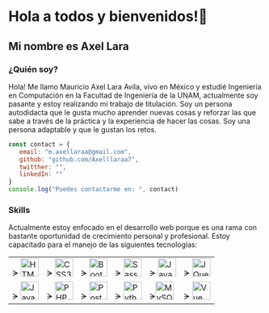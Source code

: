 # Hola a todos y bienvenidos!👋 
## Mi nombre es Axel Lara
### ¿Quién soy?
Hola! Me llamo Mauricio Axel Lara Avila, vivo en México y estudié Ingeniería en Computación en la Facultad de Ingeniería de la UNAM, actualmente soy pasante y estoy realizando mi trabajo de titulación.
Soy un persona autodidacta que le gusta mucho aprender nuevas cosas y reforzar las que sabe a través de la práctica y la experiencia de hacer las cosas. Soy una persona adaptable y que le gustan los retos.
 ```js
const contact = {
	email: "m.axellaraa@gmail.com",
	github: "github.com/Axelllaraa7",
	twitther: "",
	linkedIn: ""
}
console.log("Puedes contactarme en: ", contact)
```
### Skills
Actualmente estoy enfocado en el desarrollo web porque es una rama con bastante oportunidad de crecimiento personal y profesional.
Estoy capacitado para el manejo de las siguientes tecnologías:

|		|		|		|		|		|		|
| --- | --- | --- | --- | --- | --- |
| &#5586; <img src="https://raw.githubusercontent.com/danielcranney/readme-generator/main/public/icons/skills/html5-colored.svg" width="36" height="36" alt="HTML5" />| &#5586; <img src="https://raw.githubusercontent.com/danielcranney/readme-generator/main/public/icons/skills/css3-colored.svg" width="36" height="36" alt="CSS3" /> |  &#5586; <img src="https://raw.githubusercontent.com/danielcranney/readme-generator/main/public/icons/skills/bootstrap-colored.svg" width="36" height="36" alt="Bootstrap" /> | &#5586; <img src="https://raw.githubusercontent.com/danielcranney/readme-generator/main/public/icons/skills/sass-colored.svg" width="36" height="36" alt="Sass" /> | &#5586; <img src="https://raw.githubusercontent.com/danielcranney/readme-generator/main/public/icons/skills/javascript-colored.svg" width="36" height="36" alt="JavaScript" /> | &#5586; <img src="https://raw.githubusercontent.com/danielcranney/readme-generator/main/public/icons/skills/jquery-colored.svg" width="36" height="36" alt="JQuery" /> | 
|  &#5586; <img src="https://raw.githubusercontent.com/danielcranney/readme-generator/main/public/icons/skills/java-colored.svg" width="36" height="36" alt="Java" /> | &#5586; <img src="https://raw.githubusercontent.com/danielcranney/readme-generator/main/public/icons/skills/php-colored.svg" width="36" height="36" alt="PHP" />  | &#5586; <img src="https://raw.githubusercontent.com/danielcranney/readme-generator/main/public/icons/skills/postgresql-colored.svg" width="36" height="36" alt="PostgreSQL" /> | &#5586; <img src="https://raw.githubusercontent.com/danielcranney/readme-generator/main/public/icons/skills/python-colored.svg" width="36" height="36" alt="Python" /> | &#5586;<img src="https://raw.githubusercontent.com/danielcranney/readme-generator/main/public/icons/skills/mysql-colored.svg" width="36" height="36" alt="MySQL" /> | &#5586; <img src="https://raw.githubusercontent.com/danielcranney/readme-generator/main/public/icons/skills/vuejs-colored.svg" width="36" height="36" alt="Vue" /> |

